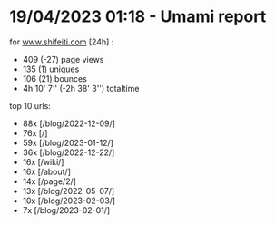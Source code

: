 # 19/04/2023 01:18 - Umami report
for www.shifeiti.com [24h] :

 - 409 (-27) page views
 - 135 (1) uniques
 - 106 (21) bounces
 - 4h 10' 7'' (-2h 38' 3'') totaltime


top 10 urls:
 - 88x [/blog/2022-12-09/]
 - 76x [/]
 - 59x [/blog/2023-01-12/]
 - 36x [/blog/2022-12-22/]
 - 16x [/wiki/]
 - 16x [/about/]
 - 14x [/page/2/]
 - 13x [/blog/2022-05-07/]
 - 10x [/blog/2023-02-03/]
 - 7x [/blog/2023-02-01/]


